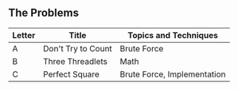 ## The Problems

|  Letter | Title                     | Topics and Techniques       |
|---------|---------------------------|-----------------------------|
|  A | Don't Try to Count       | Brute Force                  |
|  B | Three Threadlets      | Math            |
|  C | Perfect Square       | Brute Force, Implementation           |





